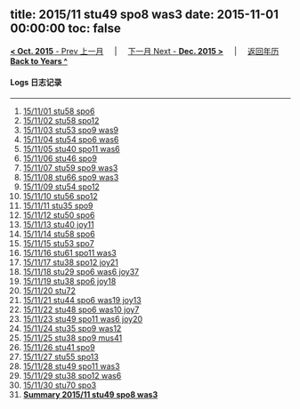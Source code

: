 title: 2015/11 stu49 spo8 was3
date: 2015-11-01 00:00:00
toc: false
---
[**< Oct. 2015** - Prev 上一月](/lifelogs/2015/10/index.html) &nbsp; &nbsp; | &nbsp; &nbsp; [下一月 Next - **Dec. 2015 >**](/lifelogs/2015/12/index.html) &nbsp; &nbsp; |  &nbsp; &nbsp; [返回年历 **Back to Years ^**](/pages/lifelogs/)
<br/>
#### Logs 日志记录
---
1. [15/11/01 stu58 spo6](/lifelogs/2015/11/d01.html)
2. [15/11/02 stu58 spo12](/lifelogs/2015/11/d02.html)
3. [15/11/03 stu53 spo9 was9](/lifelogs/2015/11/d03.html)
4. [15/11/04 stu54 spo6 was6](/lifelogs/2015/11/d04.html)
5. [15/11/05 stu40 spo11 was6](/lifelogs/2015/11/d05.html)
6. [15/11/06 stu46 spo9](/lifelogs/2015/11/d06.html)
7. [15/11/07 stu59 spo9 was3](/lifelogs/2015/11/d07.html)
8. [15/11/08 stu66 spo9 was3](/lifelogs/2015/11/d08.html)
9. [15/11/09 stu54 spo12](/lifelogs/2015/11/d09.html)
10. [15/11/10 stu56 spo12](/lifelogs/2015/11/d10.html)
11. [15/11/11 stu35 spo9](/lifelogs/2015/11/d11.html)
12. [15/11/12 stu50 spo6](/lifelogs/2015/11/d12.html)
13. [15/11/13 stu40 joy11](/lifelogs/2015/11/d13.html)
14. [15/11/14 stu58 spo6](/lifelogs/2015/11/d14.html)
15. [15/11/15 stu53 spo7](/lifelogs/2015/11/d15.html)
16. [15/11/16 stu61 spo11 was3](/lifelogs/2015/11/d16.html)
17. [15/11/17 stu38 spo12 joy21](/lifelogs/2015/11/d17.html)
18. [15/11/18 stu29 spo6 was6 joy37](/lifelogs/2015/11/d18.html)
19. [15/11/19 stu38 spo6 joy18](/lifelogs/2015/11/d19.html)
20. [15/11/20 stu72](/lifelogs/2015/11/d20.html)
21. [15/11/21 stu44 spo6 was19 joy13](/lifelogs/2015/11/d21.html)
22. [15/11/22 stu48 spo6 was10 joy7](/lifelogs/2015/11/d22.html)
23. [15/11/23 stu49 spo11 was6 joy20](/lifelogs/2015/11/d23.html)
24. [15/11/24 stu35 spo9 was12](/lifelogs/2015/11/d24.html)
25. [15/11/25 stu38 spo9 mus41](/lifelogs/2015/11/d25.html)
26. [15/11/26 stu41 spo9](/lifelogs/2015/11/d26.html)
27. [15/11/27 stu55 spo13](/lifelogs/2015/11/d27.html)
28. [15/11/28 stu49 spo11 was3](/lifelogs/2015/11/d28.html)
29. [15/11/29 stu38 spo12 was6](/lifelogs/2015/11/d29.html)
30. [15/11/30 stu70 spo3](/lifelogs/2015/11/d30.html)
32. [**Summary 2015/11 stu49 spo8 was3**](/lifelogs/2015/11/time_stat.html)
